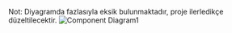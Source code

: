 Not: Diyagramda fazlasıyla eksik bulunmaktadır, proje ilerledikçe düzeltilecektir.
![Component Diagram1](https://user-images.githubusercontent.com/66092540/122688064-b60da280-d222-11eb-8a51-8c38437b4c63.jpg)
